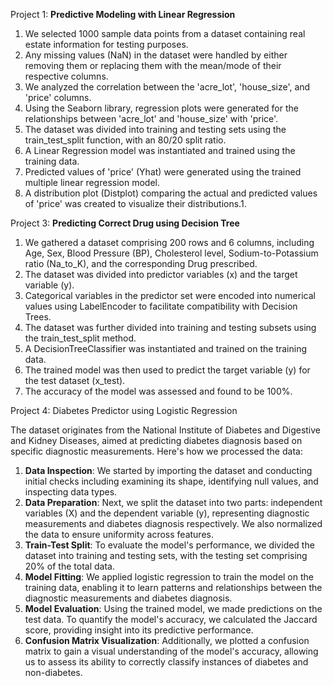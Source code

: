Project 1: **Predictive Modeling with Linear Regression**

1. We selected 1000 sample data points from a dataset containing real estate information for testing purposes.
2. Any missing values (NaN) in the dataset were handled by either removing them or replacing them with the mean/mode of their respective columns.
3. We analyzed the correlation between the 'acre_lot', 'house_size', and 'price' columns.
4. Using the Seaborn library, regression plots were generated for the relationships between 'acre_lot' and 'house_size' with 'price'.
5. The dataset was divided into training and testing sets using the train_test_split function, with an 80/20 split ratio.
6. A Linear Regression model was instantiated and trained using the training data.
7. Predicted values of 'price' (Yhat) were generated using the trained multiple linear regression model.
8. A distribution plot (Distplot) comparing the actual and predicted values of 'price' was created to visualize their distributions.1. 

Project 3: **Predicting Correct Drug using Decision Tree**

1. We gathered a dataset comprising 200 rows and 6 columns, including Age, Sex, Blood Pressure (BP), Cholesterol level, Sodium-to-Potassium ratio (Na_to_K), and the corresponding Drug prescribed.
2. The dataset was divided into predictor variables (x) and the target variable (y).
3. Categorical variables in the predictor set were encoded into numerical values using LabelEncoder to facilitate compatibility with Decision Trees.
4. The dataset was further divided into training and testing subsets using the train_test_split method.
5. A DecisionTreeClassifier was instantiated and trained on the training data.
6. The trained model was then used to predict the target variable (y) for the test dataset (x_test).
7. The accuracy of the model was assessed and found to be 100%.

Project 4: Diabetes Predictor using Logistic Regression

   The dataset originates from the National Institute of Diabetes and Digestive and Kidney Diseases, aimed at predicting diabetes diagnosis based on specific diagnostic measurements. Here's how we processed the data:
1. **Data Inspection**: We started by importing the dataset and conducting initial checks including examining its shape, identifying null values, and inspecting data types.
2. **Data Preparation**: Next, we split the dataset into two parts: independent variables (X) and the dependent variable (y), representing diagnostic measurements and diabetes diagnosis respectively. We also normalized the data to ensure uniformity across features.
3. **Train-Test Split**: To evaluate the model's performance, we divided the dataset into training and testing sets, with the testing set comprising 20% of the total data.
4. **Model Fitting**: We applied logistic regression to train the model on the training data, enabling it to learn patterns and relationships between the diagnostic measurements and diabetes diagnosis.
5. **Model Evaluation**: Using the trained model, we made predictions on the test data. To quantify the model's accuracy, we calculated the Jaccard score, providing insight into its predictive performance.
6. **Confusion Matrix Visualization**: Additionally, we plotted a confusion matrix to gain a visual understanding of the model's accuracy, allowing us to assess its ability to correctly classify instances of diabetes and non-diabetes.
